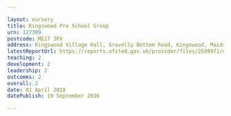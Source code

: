 ```yaml
---

layout: nursery
title: Kingswood Pre School Group
urn: 127309
postcode: ME17 3PX
address: Kingswood Village Hall, Gravelly Bottom Road, Kingswood, Maidstone, Kent, ME17 3PX
latestReportUrl: https://reports.ofsted.gov.uk/provider/files/2599971/urn/127309.pdf
teaching: 2
development: 2
leadership: 2
outcomes: 2
overall: 2
date: 01 April 2018 
datePublish: 19 September 2016

---
```

